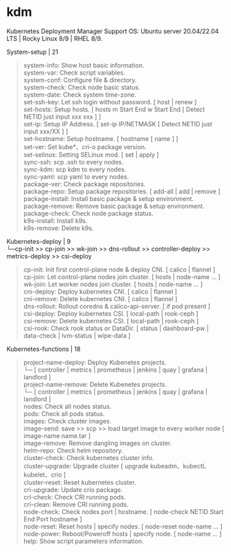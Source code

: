 # kdm
Kubernetes Deployment Manager
Support OS: Ubuntu server 20.04/22.04 LTS | Rocky Linux 8/9 | RHEL 8/9.  
  
System-setup | 21
 > system-info: Show host basic information.  
 > system-var: Check script variables.  
 > system-conf: Configure file & directory.  
 > system-check: Check node basic status.  
 > system-date: Check system time-zone.  
 > set-ssh-key: Let ssh login without password. [ host | renew ]  
 > set-hosts: Setup hosts. [ hosts m Start End w Start End [ Detect NETID just input xxx xxx ] ]  
 > set-ip: Setup IP Address. [ set-ip IP/NETMASK [ Detect NETID just input xxx/XX ] ]  
 > set-hostname: Setup hostname. [ hostname [ name ] ]  
 > set-ver: Set kube*、cri-o package version.  
 > set-selinux: Setting SELinux mod. [ set | apply ]  
 > sync-ssh: scp .ssh to every nodes.  
 > sync-kdm: scp kdm to every nodes.  
 > sync-yaml: scp yaml to every nodes.  
 > package-ver: Check package repositories.  
 > package-repo: Setup package repositories. [ add-all | add | remove ]  
 > package-install: Install basic package & setup environment.  
 > package-remove: Remove basic package & setup environment.  
 > package-check: Check node package status.  
 > k9s-install: Install k9s.  
 > k9s-remove: Delete k9s.  

Kubernetes-deploy | 9  
  └─cp-init >> cp-join >> wk-join >> dns-rollout >> controller-deploy >> metrics-deploy >> csi-deploy
 > cp-init: Init first control-plane node & deploy CNI. [ calico | flannel ]  
 > cp-join:  Let control-plane nodes join cluster. [ hosts | node-name ... ]  
 > wk-join: Let worker nodes join cluster. [ hosts | node-name ... ]  
 > cni-deploy: Deploy kubernetes CNI. [ calico | flannel ]  
 > cni-remove: Delete kubernetes CNI. [ calico | flannel ]  
 > dns-rollout: Rollout coredns & calico-api-server. [ if pod present ]  
 > csi-deploy: Deploy kubernetes CSI. [ local-path | rook-ceph ]  
 > csi-remove: Delete kubernetes CSI. [ local-path | rook-ceph ]  
 > csi-rook: Check rook status or DataDir. [ status | dashboard-pw | data-check | lvm-status | wipe-data ]  

Kubernetes-functions | 18
 > project-name-deploy: Deploy Kubenetes projects.  
  └─ [ controller | metrics | prometheus | jenkins | quay | grafana | landlord  ]  
 > project-name-remove: Delete Kubenetes projects.  
  └─ [ controller | metrics | prometheus | jenkins | quay | grafana | landlord  ]  
 > nodes: Check all nodes status.  
 > pods: Check all pods status.  
 > images: Check cluster images.  
 > image-send: save >> scp >> load target image to every worker node [ image-name name.tar ]  
 > image-remove: Remove dangling images on cluster.  
 > helm-repo: Check helm repository.  
 > cluster-check: Check kubernetes cluster info.  
 > cluster-upgrade: Upgrade cluster [ upgrade kubeadm、kubectl、kubelet、crio ]  
 > cluster-reset: Reset kubernetes cluster.  
 > cri-upgrade: Update crio package.  
 > cri-check: Check CRI running pods.  
 > cri-clean: Remove CRI running pods.  
 > node-check: Check nodes port | hostname. [ node-check NETID Start End Port hostname ]  
 > node-reset: Reset hosts | specify nodes. [ node-reset node-name ... ]  
 > node-power: Reboot/Poweroff hosts | specify node. [ node-name ... ]  
 > help: Show script parameters information.  